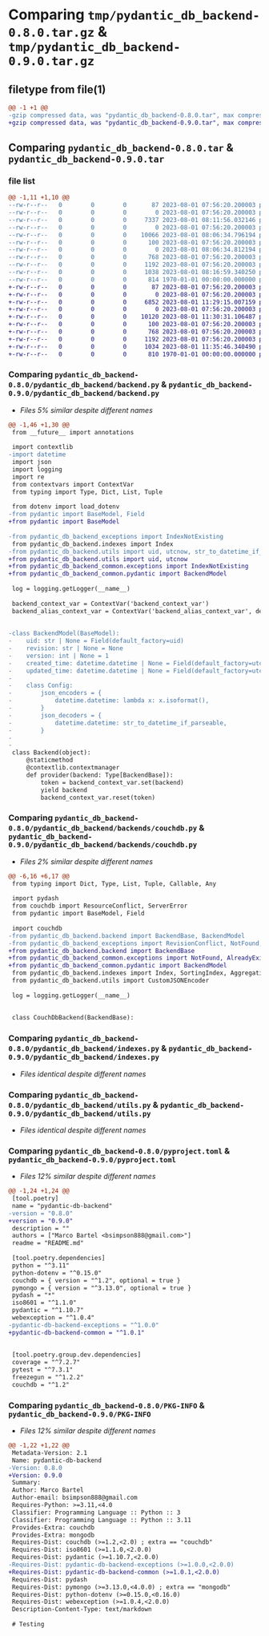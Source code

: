 # Comparing `tmp/pydantic_db_backend-0.8.0.tar.gz` & `tmp/pydantic_db_backend-0.9.0.tar.gz`

## filetype from file(1)

```diff
@@ -1 +1 @@
-gzip compressed data, was "pydantic_db_backend-0.8.0.tar", max compression
+gzip compressed data, was "pydantic_db_backend-0.9.0.tar", max compression
```

## Comparing `pydantic_db_backend-0.8.0.tar` & `pydantic_db_backend-0.9.0.tar`

### file list

```diff
@@ -1,11 +1,10 @@
--rw-r--r--   0        0        0       87 2023-08-01 07:56:20.200003 pydantic_db_backend-0.8.0/README.md
--rw-r--r--   0        0        0        0 2023-08-01 07:56:20.200003 pydantic_db_backend-0.8.0/pydantic_db_backend/__init__.py
--rw-r--r--   0        0        0     7337 2023-08-01 08:11:56.032146 pydantic_db_backend-0.8.0/pydantic_db_backend/backend.py
--rw-r--r--   0        0        0        0 2023-08-01 07:56:20.200003 pydantic_db_backend-0.8.0/pydantic_db_backend/backends/__init__.py
--rw-r--r--   0        0        0    10066 2023-08-01 08:06:34.796194 pydantic_db_backend-0.8.0/pydantic_db_backend/backends/couchdb.py
--rw-r--r--   0        0        0      100 2023-08-01 07:56:20.200003 pydantic_db_backend-0.8.0/pydantic_db_backend/backends/json_files.py
--rw-r--r--   0        0        0        0 2023-08-01 08:06:34.812194 pydantic_db_backend-0.8.0/pydantic_db_backend/exceptions/__init__.py
--rw-r--r--   0        0        0      768 2023-08-01 07:56:20.200003 pydantic_db_backend-0.8.0/pydantic_db_backend/indexes.py
--rw-r--r--   0        0        0     1192 2023-08-01 07:56:20.200003 pydantic_db_backend-0.8.0/pydantic_db_backend/utils.py
--rw-r--r--   0        0        0     1038 2023-08-01 08:16:59.340250 pydantic_db_backend-0.8.0/pyproject.toml
--rw-r--r--   0        0        0      814 1970-01-01 00:00:00.000000 pydantic_db_backend-0.8.0/PKG-INFO
+-rw-r--r--   0        0        0       87 2023-08-01 07:56:20.200003 pydantic_db_backend-0.9.0/README.md
+-rw-r--r--   0        0        0        0 2023-08-01 07:56:20.200003 pydantic_db_backend-0.9.0/pydantic_db_backend/__init__.py
+-rw-r--r--   0        0        0     6852 2023-08-01 11:29:15.007159 pydantic_db_backend-0.9.0/pydantic_db_backend/backend.py
+-rw-r--r--   0        0        0        0 2023-08-01 07:56:20.200003 pydantic_db_backend-0.9.0/pydantic_db_backend/backends/__init__.py
+-rw-r--r--   0        0        0    10120 2023-08-01 11:30:31.106487 pydantic_db_backend-0.9.0/pydantic_db_backend/backends/couchdb.py
+-rw-r--r--   0        0        0      100 2023-08-01 07:56:20.200003 pydantic_db_backend-0.9.0/pydantic_db_backend/backends/json_files.py
+-rw-r--r--   0        0        0      768 2023-08-01 07:56:20.200003 pydantic_db_backend-0.9.0/pydantic_db_backend/indexes.py
+-rw-r--r--   0        0        0     1192 2023-08-01 07:56:20.200003 pydantic_db_backend-0.9.0/pydantic_db_backend/utils.py
+-rw-r--r--   0        0        0     1034 2023-08-01 11:35:46.340490 pydantic_db_backend-0.9.0/pyproject.toml
+-rw-r--r--   0        0        0      810 1970-01-01 00:00:00.000000 pydantic_db_backend-0.9.0/PKG-INFO
```

### Comparing `pydantic_db_backend-0.8.0/pydantic_db_backend/backend.py` & `pydantic_db_backend-0.9.0/pydantic_db_backend/backend.py`

 * *Files 5% similar despite different names*

```diff
@@ -1,46 +1,30 @@
 from __future__ import annotations
 
 import contextlib
-import datetime
 import json
 import logging
 import re
 from contextvars import ContextVar
 from typing import Type, Dict, List, Tuple
 
 from dotenv import load_dotenv
-from pydantic import BaseModel, Field
+from pydantic import BaseModel
 
-from pydantic_db_backend_exceptions import IndexNotExisting
 from pydantic_db_backend.indexes import Index
-from pydantic_db_backend.utils import uid, utcnow, str_to_datetime_if_parseable
+from pydantic_db_backend.utils import uid, utcnow
+from pydantic_db_backend_common.exceptions import IndexNotExisting
+from pydantic_db_backend_common.pydantic import BackendModel
 
 log = logging.getLogger(__name__)
 
 backend_context_var = ContextVar('backend_context_var')
 backend_alias_context_var = ContextVar('backend_alias_context_var', default='default')
 
 
-class BackendModel(BaseModel):
-    uid: str | None = Field(default_factory=uid)
-    revision: str | None = None
-    version: int | None = 1
-    created_time: datetime.datetime | None = Field(default_factory=utcnow)
-    updated_time: datetime.datetime | None = Field(default_factory=utcnow)
-
-    class Config:
-        json_encoders = {
-            datetime.datetime: lambda x: x.isoformat(),
-        }
-        json_decoders = {
-            datetime.datetime: str_to_datetime_if_parseable,
-        }
-
-
 class Backend(object):
     @staticmethod
     @contextlib.contextmanager
     def provider(backend: Type[BackendBase]):
         token = backend_context_var.set(backend)
         yield backend
         backend_context_var.reset(token)
```

### Comparing `pydantic_db_backend-0.8.0/pydantic_db_backend/backends/couchdb.py` & `pydantic_db_backend-0.9.0/pydantic_db_backend/backends/couchdb.py`

 * *Files 2% similar despite different names*

```diff
@@ -6,16 +6,17 @@
 from typing import Dict, Type, List, Tuple, Callable, Any
 
 import pydash
 from couchdb import ResourceConflict, ServerError
 from pydantic import BaseModel, Field
 
 import couchdb
-from pydantic_db_backend.backend import BackendBase, BackendModel
-from pydantic_db_backend_exceptions import RevisionConflict, NotFound, AlreadyExists
+from pydantic_db_backend.backend import BackendBase
+from pydantic_db_backend_common.exceptions import NotFound, AlreadyExists, RevisionConflict
+from pydantic_db_backend_common.pydantic import BackendModel
 from pydantic_db_backend.indexes import Index, SortingIndex, AggregationIndex
 from pydantic_db_backend.utils import CustomJSONEncoder
 
 log = logging.getLogger(__name__)
 
 
 class CouchDbBackend(BackendBase):
```

### Comparing `pydantic_db_backend-0.8.0/pydantic_db_backend/indexes.py` & `pydantic_db_backend-0.9.0/pydantic_db_backend/indexes.py`

 * *Files identical despite different names*

### Comparing `pydantic_db_backend-0.8.0/pydantic_db_backend/utils.py` & `pydantic_db_backend-0.9.0/pydantic_db_backend/utils.py`

 * *Files identical despite different names*

### Comparing `pydantic_db_backend-0.8.0/pyproject.toml` & `pydantic_db_backend-0.9.0/pyproject.toml`

 * *Files 12% similar despite different names*

```diff
@@ -1,24 +1,24 @@
 [tool.poetry]
 name = "pydantic-db-backend"
-version = "0.8.0"
+version = "0.9.0"
 description = ""
 authors = ["Marco Bartel <bsimpson888@gmail.com>"]
 readme = "README.md"
 
 [tool.poetry.dependencies]
 python = "^3.11"
 python-dotenv = "^0.15.0"
 couchdb = { version = "^1.2", optional = true }
 pymongo = { version = "^3.13.0", optional = true }
 pydash = "*"
 iso8601 = "^1.1.0"
 pydantic = "^1.10.7"
 webexception = "^1.0.4"
-pydantic-db-backend-exceptions = "^1.0.0"
+pydantic-db-backend-common = "^1.0.1"
 
 
 [tool.poetry.group.dev.dependencies]
 coverage = "^7.2.7"
 pytest = "^7.3.1"
 freezegun = "^1.2.2"
 couchdb = "^1.2"
```

### Comparing `pydantic_db_backend-0.8.0/PKG-INFO` & `pydantic_db_backend-0.9.0/PKG-INFO`

 * *Files 12% similar despite different names*

```diff
@@ -1,22 +1,22 @@
 Metadata-Version: 2.1
 Name: pydantic-db-backend
-Version: 0.8.0
+Version: 0.9.0
 Summary: 
 Author: Marco Bartel
 Author-email: bsimpson888@gmail.com
 Requires-Python: >=3.11,<4.0
 Classifier: Programming Language :: Python :: 3
 Classifier: Programming Language :: Python :: 3.11
 Provides-Extra: couchdb
 Provides-Extra: mongodb
 Requires-Dist: couchdb (>=1.2,<2.0) ; extra == "couchdb"
 Requires-Dist: iso8601 (>=1.1.0,<2.0.0)
 Requires-Dist: pydantic (>=1.10.7,<2.0.0)
-Requires-Dist: pydantic-db-backend-exceptions (>=1.0.0,<2.0.0)
+Requires-Dist: pydantic-db-backend-common (>=1.0.1,<2.0.0)
 Requires-Dist: pydash
 Requires-Dist: pymongo (>=3.13.0,<4.0.0) ; extra == "mongodb"
 Requires-Dist: python-dotenv (>=0.15.0,<0.16.0)
 Requires-Dist: webexception (>=1.0.4,<2.0.0)
 Description-Content-Type: text/markdown
 
 # Testing
```

